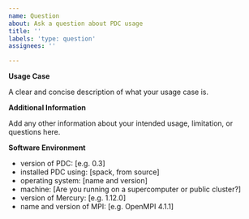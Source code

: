 ```yaml
---
name: Question
about: Ask a question about PDC usage
title: ''
labels: 'type: question'
assignees: ''

---
```


**Usage Case**

A clear and concise description of what your usage case is.

**Additional Information**

Add any other information about your intended usage, limitation, or questions here.

**Software Environment**

- version of PDC: [e.g. 0.3]
- installed PDC using: [spack, from source]
- operating system: [name and version]
- machine: [Are you running on a supercomputer or public cluster?]
- version of Mercury: [e.g. 1.12.0]
- name and version of MPI: [e.g. OpenMPI 4.1.1]
